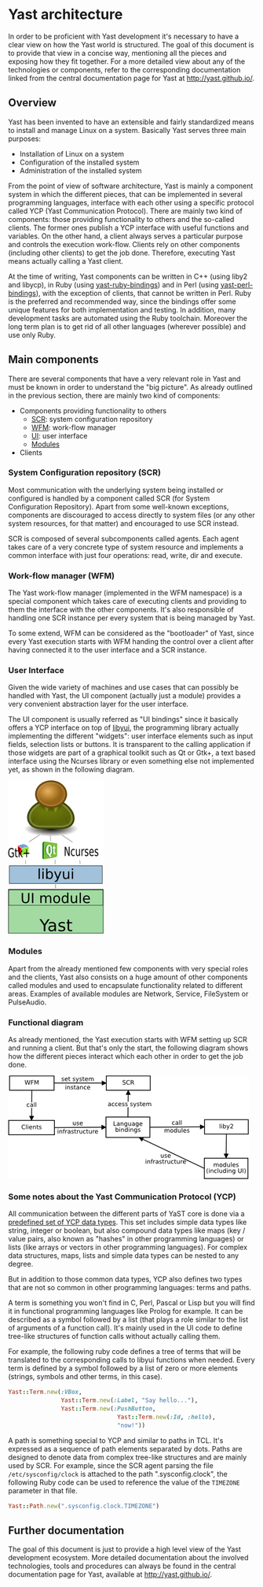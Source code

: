 # Yast architecture

In order to be proficient with Yast development it's necessary to have a clear
view on how the Yast world is structured. The goal of this document is to
provide that view in a concise way, mentioning all the pieces and exposing how
they fit together. For a more detailed view about any of the technologies or
components, refer to the corresponding documentation linked from the central
documentation page for Yast at http://yast.github.io/.

## Overview

Yast has been invented to have an extensible and fairly standardized
means to install and manage Linux on a system. Basically Yast serves three
main purposes:

* Installation of Linux on a system
* Configuration of the installed system
* Administration of the installed system

From the point of view of software architecture, Yast is mainly a component
system in which the different pieces, that can be implemented in several
programming languages, interface with each other using a specific
protocol called YCP (Yast Communication Protocol). There are mainly two kind
of components: those providing functionality to others and the so-called
clients. The former ones publish a YCP interface with useful functions and
variables. On the other hand, a client always serves a particular purpose and
controls the execution work-flow. Clients rely on other components (including
other clients) to get the job done. Therefore, executing Yast means actually
calling a Yast client.

At the time of writing, Yast components can be written in C++ (using liby2 and
libycp), in Ruby (using
[yast-ruby-bindings](https://github.com/yast/yast-ruby-bindings)) and in Perl
(using [yast-perl-bindings](https://github.com/yast/yast-perl-bindings)), with
the exception of clients, that cannot be written in Perl. Ruby is the preferred
and recommended way, since the bindings offer some unique features for both
implementation and testing. In addition, many development tasks are automated
using the Ruby toolchain. Moreover the long term plan is to get rid of all other
languages (wherever possible) and use only Ruby.

## Main components

There are several components that have a very relevant role in Yast and must be
known in order to understand the "big picture". As already outlined in the
previous section, there are mainly two kind of components:

* Components providing functionality to others
  - [SCR](architecture.md#system-configuration-repository-scr): system configuration repository
  - [WFM](architecture.md#work-flow-manager-wfm): work-flow manager
  - [UI](architecture.md#user-interface): user interface
  - [Modules](architecture.md#modules)
* Clients

### System Configuration repository (SCR)

Most communication with the underlying system being installed or configured is
handled by a component called SCR (for System Configuration Repository). Apart
from some well-known exceptions, components are discouraged to access directly
to system files (or any other system resources, for that matter) and encouraged
to use SCR instead.

SCR is composed of several subcomponents called agents. Each agent takes care of
a very concrete type of system resource and implements a common interface with
just four operations: read, write, dir and execute.

### Work-flow manager (WFM)

The Yast work-flow manager (implemented in the WFM namespace) is a special
component which takes care of executing clients and providing to them the
interface with the other components. It's also responsible of handling one
SCR instance per every system that is being managed by Yast.

To some extend, WFM can be considered as the "bootloader" of Yast, since
every Yast execution starts with WFM handing the control over a client after
having connected it to the user interface and a SCR instance.

### User Interface

Given the wide variety of machines and use cases that can possibly be
handled with Yast, the UI component (actually just a module) provides a very
convenient abstraction layer for the user interface.

The UI component is usually referred as "UI bindings" since it basically offers
a YCP interface on top of [libyui](https://github.com/libyui/libyui), the
programming library actually implementing the different "widgets": user
interface elements such as input fields, selection lists or buttons. It is
transparent to the calling application if those widgets are part of a graphical
toolkit such as Qt or Gtk+, a text based interface using the Ncurses library or
even something else not implemented yet, as shown in the following diagram.

![The UI component](images/ui.png)

### Modules

Apart from the already mentioned few components with very special roles and the
clients, Yast also consists on a huge amount of other components called modules
and used to encapsulate functionality related to different areas. Examples of
available modules are Network, Service, FileSystem or PulseAudio.

### Functional diagram

As already mentioned, the Yast execution starts with WFM setting up SCR and
running a client. But that's only the start, the following diagram shows how
the different pieces interact which each other in order to get the job done.

![How the pieces fit](images/interaction.png)

### Some notes about the Yast Communication Protocol (YCP)

All communication between the different parts of YaST core is done via a
[predefined set of YCP data
types](https://doc.opensuse.org/projects/YaST/openSUSE11.3/tdg/id_ycp_data_types.html).
This set includes simple data types like string,
integer or boolean, but also compound data types like maps (key /
value pairs, also known as "hashes" in other programming languages) or
lists (like arrays or vectors in other programming languages). For
complex data structures, maps, lists and simple data types can be nested
to any degree.

But in addition to those common data types, YCP also
defines two types that are not so common in other programming languages:
terms and paths.

A term is something you won't find in C, Perl, Pascal or Lisp but you will
find it in functional programming languages like Prolog for example. It can be
described as a symbol followed by a list (that plays a role similar to the
list of arguments of a function call). It's mainly used in the UI code to define
tree-like structures of function calls without actually calling them.

For example, the following ruby code defines a tree of terms that will be
translated to the corresponding calls to libyui functions when needed. Every
term is defined by a symbol followed by a list of zero or more elements
(strings, symbols and other terms, in this case).

```ruby
Yast::Term.new(:VBox,
               Yast::Term.new(:Label, "Say hello..."),
               Yast::Term.new(:PushButton,
                               Yast::Term.new(:Id, :hello),
                               "now!"))
```

A path is something special to YCP and similar to paths in TCL. It's expressed
as a sequence of path elements separated by dots. Paths are designed to denote
data from complex tree-like structures and are mainly used by SCR. For example,
since the SCR agent parsing the file ```/etc/sysconfig/clock``` is attached to
the path ".sysconfig.clock", the following Ruby code can be used to reference
the value of the ```TIMEZONE``` parameter in that file.

```ruby
Yast::Path.new(".sysconfig.clock.TIMEZONE")
```

Further documentation
---------------------

The goal of this document is just to provide a high level view of the Yast
development ecosystem. More detailed documentation about the involved
technologies, tools and procedures can always be found in the central
documentation page for Yast, available at http://yast.github.io/.
